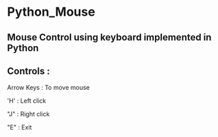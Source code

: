 Python_Mouse
============

Mouse Control using keyboard implemented in Python
----------------------------------------------------


Controls :
-----------

Arrow Keys : To move mouse


'H' : Left click


"J" : Right click


"E" : Exit
